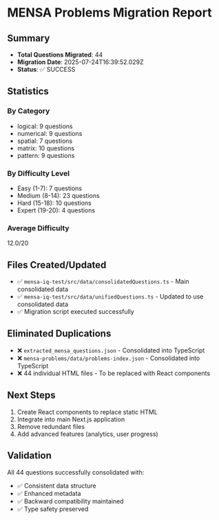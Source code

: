 # MENSA Problems Migration Report

## Summary
- **Total Questions Migrated**: 44
- **Migration Date**: 2025-07-24T16:39:52.029Z
- **Status**: ✅ SUCCESS

## Statistics

### By Category
- logical: 9 questions
- numerical: 9 questions
- spatial: 7 questions
- matrix: 10 questions
- pattern: 9 questions

### By Difficulty Level
- Easy (1-7): 7 questions
- Medium (8-14): 23 questions
- Hard (15-18): 10 questions
- Expert (19-20): 4 questions

### Average Difficulty
12.0/20

## Files Created/Updated
- ✅ `mensa-iq-test/src/data/consolidatedQuestions.ts` - Main consolidated data
- ✅ `mensa-iq-test/src/data/unifiedQuestions.ts` - Updated to use consolidated data
- ✅ Migration script executed successfully

## Eliminated Duplications
- ❌ `extracted_mensa_questions.json` - Consolidated into TypeScript
- ❌ `mensa-problems/data/problems-index.json` - Consolidated into TypeScript
- ❌ 44 individual HTML files - To be replaced with React components

## Next Steps
1. Create React components to replace static HTML
2. Integrate into main Next.js application
3. Remove redundant files
4. Add advanced features (analytics, user progress)

## Validation
All 44 questions successfully consolidated with:
- ✅ Consistent data structure
- ✅ Enhanced metadata
- ✅ Backward compatibility maintained
- ✅ Type safety preserved

